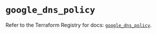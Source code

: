 # `google_dns_policy`

Refer to the Terraform Registry for docs: [`google_dns_policy`](https://registry.terraform.io/providers/hashicorp/google/6.49.3/docs/resources/dns_policy).
